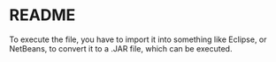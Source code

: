 # README
To execute the file, you have to import it into something like Eclipse, or NetBeans, to convert it to a .JAR file, which can be executed.
